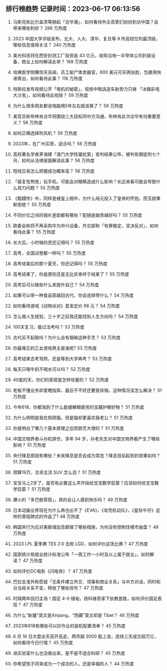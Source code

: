 
## 排行榜趋势 记录时间：2023-06-17 06:13:56
  
  1. 马斯克和比尔盖茨等掀起「访华潮」，如何看待外企高管们纷纷到访中国？会带来哪些利好？ 286 万热度
    
  2. 2023 中国大学评级发布，北大、人大、清华、复旦等 9 所高校位列最顶级，哪些信息值得关注？ 240 万热度
    
  3. 美光科技将在西安封测工厂投资逾 43 亿元，收购当地一半导体公司封装设备，商业上如何解读此举？ 169 万热度
    
  4. 哈佛医学院曝惊天丑闻，员工偷尸体卖器官，600 美元可买两张脸，包裹用快递寄出，如何看待此事？ 118 万热度
    
  5. 特斯拉发布视频公开「电机的秘密」，视频中暗讽造车新势力只做 「冰箱彩电大沙发」，如何看待此视频？ 59 万热度
    
  6. 为什么很多网友都说电脑用5年左右就该换了？ 59 万热度
    
  7. 美官员称布林肯访华将围绕三大目标同中方沟通，布林肯此次访华有何重要意义？ 56 万热度
    
  8. 如何正确选择吹风机？ 56 万热度
    
  9. 2023年，在广州买房，适合吗？ 56 万热度
    
  10. 高校著名学者茅海建「澳门大学性骚扰案」宣判结果公布，被判有期徒刑七个月，如何从法律层面解读此事？ 56 万热度
    
  11. 短线交易怎么把握成功概率高？ 56 万热度
    
  12. 「报复性熬夜」玩手机，可能会对眼睛造成什么影响？长远来看可能会导致什么视力问题？ 55 万热度
    
  13. 《甄嬛传》中，同样是被皇上相中，为什么纯元投入了皇帝的怀抱，而玉娆果断拒绝？ 55 万热度
    
  14. 不同价位之间的镜片差距都有哪些？配镜是越贵越好吗？ 55 万热度
    
  15. 欧委会称将不再采购华为中兴设备，外交部称「有罪推定，坚决反对」，如何看待此事？ 55 万热度
    
  16. 长大后，小时候的苦还记得吗？ 55 万热度
    
  17. 高考，全国试卷都一样吗？ 55 万热度
    
  18. 高考结束后的那个夏天，你还记得吗？ 55 万热度
    
  19. 高考结束了，你是感伤还是无比庆幸终于结束了？ 55 万热度
    
  20. 高考后可以做些什么来提升自己？ 54 万热度
    
  21. 如果可以带一种食品穿越回古代，你会选择带什么？ 54 万热度
    
  22. 如何看待游戏《动物派对》首发定价 98 元？ 54 万热度
    
  23. 怎么做人生规划，三十岁之前我还能找到人生方向吗？ 54 万热度
    
  24. 100天复习，能过法考吗？ 53 万热度
    
  25. 古代买不起碗吗？为什么会有锔碗这种手艺？ 53 万热度
    
  26. 你最难忘的乙女游戏男主是谁呢? 53 万热度
    
  27. 高考结束去考驾照，还是等到大学再考？ 53 万热度
    
  28. 每天只喝牛奶不喝水可以吗？ 52 万热度
    
  29. 40度的天，你们的穿搭是怎样哇塞的？ 52 万热度
    
  30. 老板不懂业务却爱瞎指挥，最后干不好还要我背锅，这种情况该怎么解决？ 51 万热度
    
  31. 今年618，你都淘到了什么能缓解眼疲劳的宝藏护眼好物？ 51 万热度
    
  32. 为什么明明是我在照顾猫，但是猫却更喜欢我老公？ 51 万热度
    
  33. 你是明白了哪几个基本原理之后而厨艺大增的？ 51 万热度
    
  34. 中国文物界泰斗孙机辞世，享年 94 岁，孙老先生对中国文物界都产生了哪些影响？ 51 万热度
    
  35. 央行降息原因有哪些？未来降息是否会成为常态？降息目前起到的效果如何？ 51 万热度
    
  36. 预算19万，合资主流 SUV 怎么选？ 51 万热度
    
  37. 宝宝马上2岁了，是否有必要这么早开始给宝宝数学启蒙？应该如何给宝宝数学启蒙？ 51 万热度
    
  38. 爆火的「多巴胺穿搭」，真的会让人感到快乐吗？ 49 万热度
    
  39. 日本动画业界现在为什么再也出不了《EVA》，《攻壳机动队》，《星际牛仔》这样的里程碑式的作品了? 48 万热度
    
  40. 韩国央行为应对美联储加息都做了哪些措施，为何没有控制住楼市崩盘？ 48 万热度
    
  41. 2023 LPL 夏季赛 TES 2:0 击败 LGD，如何评价这场比赛？ 47 万热度
    
  42. 国家统计局就业统计标准公布「一周工作一小时及以上属于就业」，如何解读？ 47 万热度
    
  43. 如何评价DC电影《闪电侠》？ 47 万热度
    
  44. 巴拉圭准外称愿就「无条件建立外交、领事和商业关系」与中方对话，同时和台当局关系不变，释放了哪些信号？ 47 万热度
    
  45. 时隔两年回归主场！国足 4-0 缅甸，扬科维奇拿下执教首胜，如何评价国足表现？ 47 万热度
    
  46. 为什么“新疆”英文是Xinjiang，“西藏”英文却是 Tibet？ 46 万热度
    
  47. 2023年618有哪些可以抄作业的装机配置清单？ 45 万热度
    
  48. 6 月 16 日大盘全天高开高走，两市超 3000 股上涨，连续三天成交超万亿，如何看待今日行情？ 45 万热度
    
  49. 进实验室什么也没做出来，是不是不适合科研？ 45 万热度
    
  50. 你希望孩子将来成为一个成功的人，还是幸福的人？ 44 万热度
    